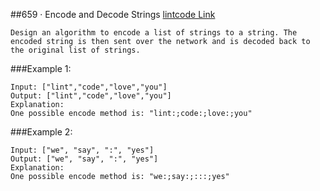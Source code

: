 ##659 · Encode and Decode Strings
[lintcode Link](https://www.lintcode.com/problem/659)

    Design an algorithm to encode a list of strings to a string. The encoded string is then sent over the network and is decoded back to the original list of strings.

###Example 1:

    Input: ["lint","code","love","you"]
    Output: ["lint","code","love","you"]
    Explanation:
    One possible encode method is: "lint:;code:;love:;you"

###Example 2:

    Input: ["we", "say", ":", "yes"]
    Output: ["we", "say", ":", "yes"]
    Explanation:
    One possible encode method is: "we:;say:;:::;yes"
